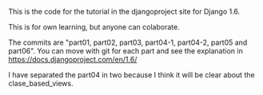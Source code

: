 This is the code for the tutorial in the djangoproject site for Django 1.6.

This is for own learning, but anyone can colaborate.

The commits are "part01, part02, part03, part04-1, part04-2, part05 and part06". You can move with git for each part and see the explanation in https://docs.djangoproject.com/en/1.6/

I have separated the part04 in two because I think it will be clear about the clase_based_views.
